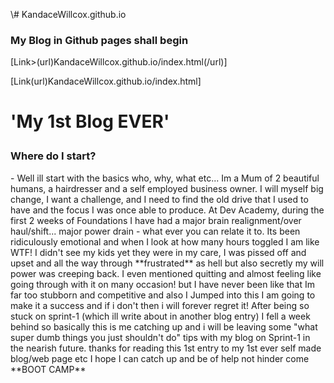 
\\# KandaceWillcox.github.io

<h3>My Blog in Github pages shall begin</h1>
<jekyll-theme-midnight>    
    [Link>(url)KandaceWillcox.github.io/index.html(/url)]
                    <jekyll-theme-midnight>    
            <meta name="viewport" content="width=device-width, initial-scale=1.0">
                <meta http-equiv="X-UA-Compatible" content="ie=edge">
                    <title>HTML Template</title></head>
                <meta http-equiv="X-UA-Compatible"content="ie=edge">

 [Link(url)KandaceWillcox.github.io/index.html]
        <title><span># **My 1st BLOG ever**<span></title>
</HEAD>      
   <body>
        <h1><p>'My 1st Blog EVER'</p></h1>
            <SPAN></h2 Kandace Willcox - Foundations - Dev Academy - 2018 h3>
                <h3><SPAN>Where do I start?</SPAN></h3>
                <p> - Well ill start with the basics who, why, what etc... Im a Mum of 2 beautiful humans, a hairdresser and a self employed business owner. I will myself big change, I want a challenge, and I need to find the old drive that I used to have and the focus I was once able to produce. At Dev Academy, during  the first 2 weeks of Foundations I have had a major brain realignment/over haul/shift... major power drain - what ever you can relate it to. Its been ridiculously emotional and when I look at how many hours toggled I am like WTF! I didn't see my kids yet they were in my care, I was pissed off and upset and all the way through **frustrated** as hell but also secretly my will power was creeping back. I even mentioned quitting and almost feeling like going through with it on many occasion! but I have never been like that Im far too stubborn and competitive and also I Jumped into this I am going to make it a success and if i don't then i will forever regret it! After being so stuck on sprint-1 (which ill write about in another blog entry) I fell a week behind so basically this is me catching up and i will be leaving some "what super dumb things you just shouldn't do" tips with my blog on Sprint-1 in the nearish future. thanks for reading this 1st entry to my 1st ever self made blog/web page etc I hope I can catch up and be of help not hinder come **BOOT CAMP**
                <p>
            </body>     
</html>            
                
<jekyll-theme-midnight>
                
        